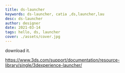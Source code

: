 ```yaml
---
title: ds-launcher 
keywords: ds-launcher, catia ,ds,launcher,lau
desc: ds-launcher 
author: designer 
date: 2021-03-14 
tags: hello, ds, launcher 
cover: ./assets/cover.jpg 
---
```



download it.

https://www.3ds.com/support/documentation/resource-library/single/3dexperience-launcher/

